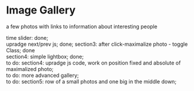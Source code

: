# Image Gallery
a few photos with links to information about interesting people

time slider: done;  
upradge next/prev js; done; 
section3: after click-maximalize photo - toggle Class; done  
section4: simple lightbox; done;  
to do: section4: upradge js code, work on position fixed and absolute of maximalized photo;  
to do: more advanced gallery;  
to do: section5: row of a small photos and one big in the middle down;  
